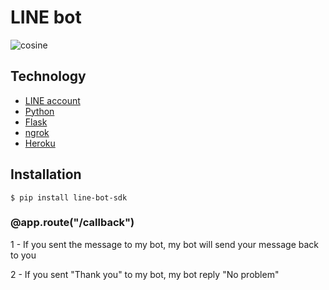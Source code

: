 LINE bot
===============
![cosine](https://lh3.googleusercontent.com/0gmz1W51c7NuDAGp3Zgu6lhpyI0qZeWM9Dpj0g66hAwQlvsnSeSNoUXaK8IWClOZWJnLztLOIoFy0s68dNcEJBtGhaJZtDVTzSDK647WFFYlTDG5mYUZxI0_NDgDKxetyc0df_9Dig=w2400)
## Technology 
 * [LINE account](https://line.me/en/)
 * [Python](https://www.python.org/downloads/) 
 * [Flask](https://flask.palletsprojects.com/en/2.1.x/)
 * [ngrok](https://ngrok.com/)
 * [Heroku](https://www.heroku.com/)

 ## Installation 

    $ pip install line-bot-sdk


### @app.route("/callback") 
 1 - If you sent the message to my bot, my bot will send your message back  to you

 2 - If you sent "Thank you" to my bot, my bot reply "No problem" 

 